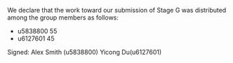 We declare that the work toward our submission of Stage G was distributed among the group members as follows:

* u5838800 55
* u6127601 45

Signed: Alex Smith (u5838800) Yicong Du(u6127601)

